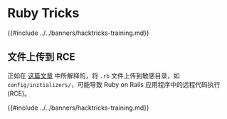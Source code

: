 # Ruby Tricks

{{#include ../../banners/hacktricks-training.md}}

## 文件上传到 RCE

正如在 [这篇文章](https://www.offsec.com/blog/cve-2024-46986/) 中所解释的，将 `.rb` 文件上传到敏感目录，如 `config/initializers/`，可能导致 Ruby on Rails 应用程序中的远程代码执行 (RCE)。

{{#include ../../banners/hacktricks-training.md}}
